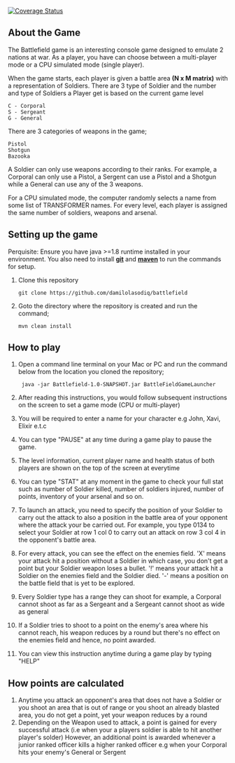 [![Coverage Status](https://coveralls.io/repos/github/damilolasodiq/battlefield/badge.svg?branch=master)](https://coveralls.io/github/damilolasodiq/battlefield?branch=master)

About the Game
--------------
The Battlefield game is an interesting console game designed to emulate 2 nations at war.
As a player, you have can choose between a multi-player mode or a CPU simulated mode (single player).

When the game starts, each player is given a battle area **(N x M matrix)** with a representation of Soldiers. There are 3 type of Soldier and the number and type of Soldiers a Player get is based on the current game level

    C - Corporal
    S - Sergeant
    G - General

There are 3 categories of weapons in the game;
 
    Pistol
    Shotgun
    Bazooka
A Soldier can only use weapons according to their ranks.
For example, a Corporal can only use a Pistol, a Sergent can use a Pistol and a Shotgun while a General can use any of the 3 weapons.

For a CPU simulated mode, the computer randomly selects a name from some list of TRANSFORMER names.
For every level, each player is assigned the same number of soldiers, weapons and arsenal.

Setting up the game
-------------------
Perquisite: Ensure you have java >=1.8 runtime installed in your environment. You also need to install **[git](https://git-scm.com/downloads)** and **[maven](https://maven.apache.org/download.cgi
)** to run the commands for setup.
1)  Clone this repository

        git clone https://github.com/damilolasodiq/battlefield
2)  Goto the directory where the repository is created and run the command;
   
        mvn clean install
        
How to play
-----------
1) Open a command line terminal on your Mac or PC and run the command below from the location you cloned the repository;

        java -jar Battlefield-1.0-SNAPSHOT.jar BattleFieldGameLauncher
        
2) After reading this instructions, you would follow subsequent instructions on the screen to set a game mode (CPU or multi-player)
3) You will be required to enter a name for your character e.g John, Xavi, Elixir e.t.c
4) You can type "PAUSE" at any time during a game play to pause the game.
5) The level information, current player name and health status of both players are shown on the top of the screen at everytime
6) You can type "STAT" at any moment in the game to check your full stat such as number of Soldier killed, number of soldiers injured,
number of points, inventory of your arsenal and so on.
7) To launch an attack, you need to specify the position of your Soldier to carry out the attack to also a position in the battle area
of your opponent where the attack your be carried out. For example, you type 0134 to select your Soldier at row 1 col 0 to carry out
an attack on row 3 col 4 in the opponent's battle area.
8) For every attack, you can see the effect on the enemies field.
    'X' means your attack hit a position without a Soldier in which case, you don't get a point but your Soldier weapon loses a bullet.
    '!' means your attack hit a Soldier on the enemies field and the Soldier died.
    '-' means a position on the battle field that is yet to be explored.
9) Every Soldier type has a range they can shoot for example, a Corporal cannot shoot as far as a Sergeant and a Sergeant cannot shoot as wide as general
10) If a Soldier tries to shoot to a point on the enemy's area where his cannot reach, his weapon reduces by a round but there's no effect on the enemies field
and hence, no point awarded.
11) You can view this instruction anytime during a game play by typing "HELP"


How points are calculated
-------------------------
1)  Anytime you attack an opponent's area that does not have a Soldier or you shoot an area that is out of range or you shoot an already blasted area,
you do not get a point, yet your weapon reduces by a round
2)  Depending on the Weapon used to attack, a point is gained for every successful attack (i.e when your a players soldier is able to hit another player's solder)
However, an additional point is awarded whenever a junior ranked officer kills a higher ranked officer e.g when your Corporal hits your enemy's General or Sergent
